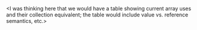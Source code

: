 <I was thinking here that we would have a table showing current array uses and their collection equivalent; the table would include value vs. reference semantics, etc.>
